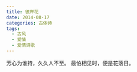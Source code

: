 ```yaml
---
title: 彼岸花
date: 2014-08-17
categories: 古体诗
tags:
  - 古风
  - 爱情
  - 爱情诗歌
---
```


芳心为谁持，久久人不至。<!--more-->
最怕相见时，便是花落日。